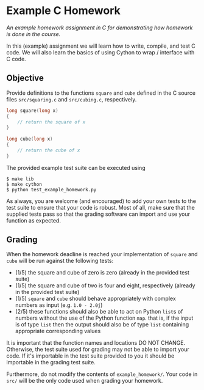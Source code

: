 # Example C Homework

*An example homework assignment in C for demonstrating how homework is done in
the course.*

In this (example) assignment we will learn how to write, compile, and test C
code. We will also learn the basics of using Cython to wrap / interface with C
code.

## Objective

Provide definitions to the functions `square` and `cube` defined in the C source
files `src/squaring.c` and `src/cubing.c`, respectively.

```c
long square(long x)
{
    // return the square of x
}
    
long cube(long x)
{
    // return the cube of x
}
```

The provided example test suite can be executed using

```
$ make lib
$ make cython
$ python test_example_homework.py
```

As always, you are welcome (and encouraged) to add your own tests to the test
suite to ensure that your code is robust. Most of all, make sure that the
supplied tests pass so that the grading software can import and use your
function as expected.

## Grading

When the homework deadline is reached your implementation of `square` and `cube`
will be run against the following tests:

* (1/5) the square and cube of zero is zero (already in the provided test suite)
* (1/5) the square and cube of two is four and eight, respectively (already in
  the provided test suite)
* (1/5) `square` and `cube` should behave appropriately with complex numbers as
  input (e.g. `1.0 - 2.0j`)
* (2/5) these functions should also be able to act on Python `list`s of numbers
  without the use of the Python function `map`. that is, if the input is of type
  `list` then the output should also be of type `list` containing appropriate
  corresponding values

It is important that the function names and locations DO NOT CHANGE. Otherwise,
the test suite used for grading may not be able to import your code. If it's
importable in the test suite provided to you it should be importable in the
grading test suite.

Furthermore, do not modify the contents of `example_homework/`. Your code in
`src/` will be the only code used when grading your homework.
